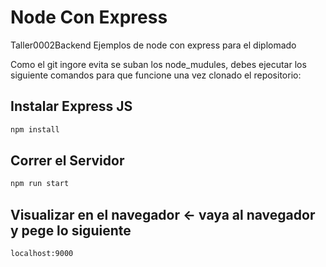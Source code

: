# Node Con Express
Taller0002Backend
Ejemplos de node con express para el diplomado

Como el git ingore evita se suban los node_mudules, debes ejecutar los siguiente comandos para que funcione una vez clonado el repositorio:

## Instalar Express JS
```bash
npm install
```

## Correr el Servidor
```bash
npm run start
```

## Visualizar en el navegador <- vaya al navegador y pege lo siguiente
```bash
localhost:9000
```